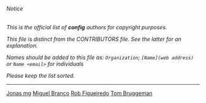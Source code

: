 ###### Notice

*This is the official list of **config** authors for copyright purposes.*

*This file is distinct from the CONTRIBUTORS file. See the latter for an
explanation.*

*Names should be added to this file as: `Organization`;
`[Name](web address)` or `Name <email>` for individuals*

*Please keep the list sorted.*

* * *

[Jonas mg](https://github.com/kless)
[Miguel Branco](https://github.com/msbranco)
[Rob Figueiredo](https://github.com/robfig)
[Tom Bruggeman](https://github.com/tmbrggmn)


